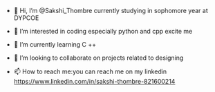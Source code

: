 - 👋 Hi, I’m @Sakshi_Thombre currently studying in sophomore year at DYPCOE
- 👀 I’m interested in coding especially python and cpp excite me

- 🌱 I’m currently learning C ++
- 💞️ I’m looking to collaborate on projects related to designing
- 📫 How to reach me:you can reach me on my linkedin https://www.linkedin.com/in/sakshi-thombre-821600214

<!---
Sakshy18/Sakshy18 is a ✨ special ✨ repository because its `README.md` (this file) appears on your GitHub profile.
You can click the Preview link to take a look at your changes.
--->
